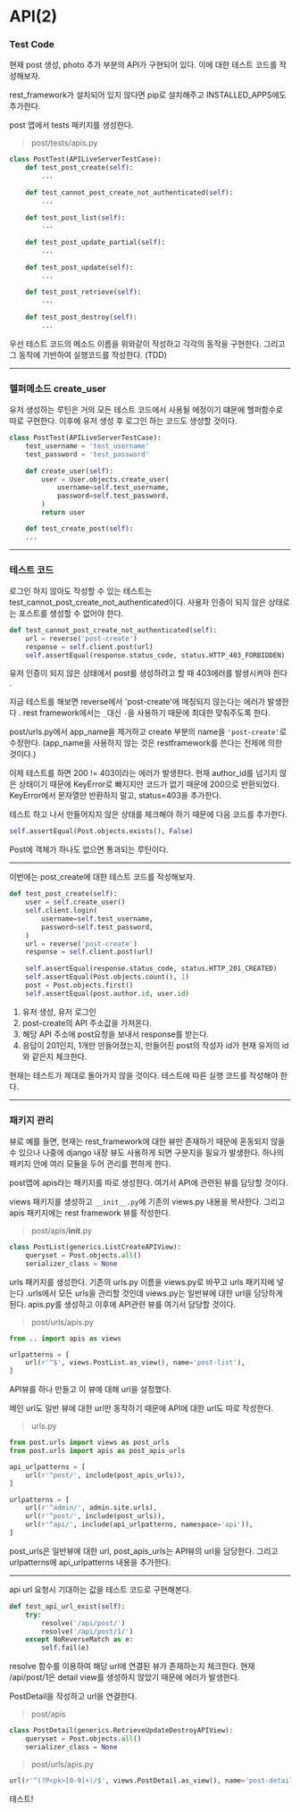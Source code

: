 # API(2)

### Test Code

현재 post 생성, photo 추가 부분의 API가 구현되어 있다. 이에 대한 테스트 코드를 작성해보자. 

rest_framework가 설치되어 있지 않다면 pip로 설치해주고 INSTALLED_APPS에도 추가한다.

post 앱에서 tests 패키지를 생성한다. 

> post/tests/apis.py

```python
class PostTest(APILiveServerTestCase):
	def test_post_create(self):
		...
		
	def test_cannot_post_create_not_authenticated(self):
		...
	
	def test_post_list(self):
		...
		
	def test_post_update_partial(self):
		...
		
	def test_post_update(self):
		...
		
	def test_post_retrieve(self):
		...
		
	def test_post_destroy(self):
		...
```

우선 테스트 코드의 메소드 이름을 위와같이 작성하고 각각의 동작을 구현한다. 그리고 그 동작에 기반하여 실행코드를 작성한다. (TDD)

---

### 헬퍼메소드 create_user 

유저 생성하는 루틴은 거의 모든 테스트 코드에서 사용될 에정이기 떄문에 헬퍼함수로 따로 구현한다. 이후에 유저 생성 후 로그인 하는 코드도 생성할 것이다.

```python
class PostTest(APILiveServerTestCase):
	test_username = 'test_username'
	test_password = 'test_password'
	
	def create_user(self):
		user = User.objects.create_user(  
			username=self.test_username,
			password=self.test_password,
		)
		return user

	def test_create_post(self):
	...
```

---

### 테스트 코드


로그인 하지 않아도 작성할 수 있는 테스트는 test_cannot_post_create_not_authenticated이다. 사용자 인증이 되지 않은 상태로는 포스트를 생성할 수 없어야 한다.

```python
def test_cannot_post_create_not_authenticated(self):
	url = reverse('post-create')
	response = self.client.post(url)
	self.assertEqual(response.status_code, status.HTTP_403_FORBIDDEN)
```

유저 인증이 되지 않은 상태에서 post를 생성하려고 할 때 403에러를 발생시켜야 한다 .

지금 테스트를 해보면 reverse에서 'post-create'에 매칭되지 않는다는 에러가 발생한다 . rest framework에서는 `_`대신 `-`을 사용하기 때문에 최대한 맞춰주도록 한다.

post/urls.py에서 app_name을 제거하고 create 부분의 name을 `'post-create'`로 수정한다. (app_name을 사용하지 않는 것은 restframework를 쓴다는 전제에 의한 것이다.)

이제 테스트를 하면 200 != 403이라는 에러가 발생한다. 현재 author_id를 넘기지 않은 상태이기 때문에 KeyError로 빠지지만 코드가 없기 때문에 200으로 반환되었다. KeyError에서 문자열만 반환하지 말고, status=403을 추가한다.

테스트 하고 나서 만들어지지 않은 상태를 체크해야 하기 때문에 다음 코드를 추가한다. 

```python
self.assertEqual(Post.objects.exists(), False)
```

Post에 객체가 하나도 없으면 통과되는 루틴이다. 

---

이번에는 post_create에 대한 테스트 코드를 작성해보자. 

```python
def test_post_create(self):
	user = self.create_user()
	self.client.login(
		username=self.test_username,
		password=self.test_password,
	)
	url = reverse('post-create')
	response = self.client.post(url)
	
	self.assertEqual(response.status_code, status.HTTP_201_CREATED)
	self.assertEqual(Post.objects.count(), 1)
	post = Post.objects.first()
	self.assertEqual(post.author.id, user.id)
```

1. 유저 생성, 유저 로그인     
2. post-create의 API 주소값을 가져온다.     
3. 해당 API 주소에 post요청을 보내서 response를 받는다.   
4. 응답이 201인지, 1개만 만들어졌는지, 만들어진 post의 작성자 id가 현재 유저의 id와 같은지 체크한다.   

현재는 테스트가 제대로 돌아가지 않을 것이다. 테스트에 따른 실행 코드를 작성해야 한다.

---

### 패키지 관리

뷰로 예를 들면, 현재는 rest_framework에 대한 뷰만 존재하기 때문에 혼동되지 않을 수 있으나 나중에 django 내장 뷰도 사용하게 되면 구분지을 필요가 발생한다. 하나의 패키지 안에 여러 모듈을  두어 관리를 편하게 한다. 

post앱에 apis라는 패키지를 따로 생성한다. 여기서 API에 관련된 뷰를 담당할 것이다. 

views 패키지를 생성하고  `__init__.py`에 기존의 views.py 내용을 복사한다. 그리고 apis 패키지에는 rest framework 뷰를 작성한다.

> post/apis/__init__.py

```python
class PostList(generics.ListCreateAPIView):
	queryset = Post.objects.all()
	serializer_class = None
```

urls 패키지를 생성한다. 기존의 urls.py 이름을 views.py로 바꾸고 urls 패키지에 넣는다 .urls에서 모든 urls을 관리할 것인데 views.py는 일반뷰에 대한 url을 담당하게 된다. apis.py를 생성하고 이후에 API관련 뷰를 여기서 담당할 것이다. 

> post/urls/apis.py

```python
from .. import apis as views

urlpatterns = [
	url(r'^$', views.PostList.as_view(), name='post-list'),
]
```

API뷰를 하나 만들고 이 뷰에 대해 url을 설정했다.

메인 url도 일반 뷰에 대한 url만 동작하기 때문에 API에 대한 url도 따로 작성한다.

> urls.py

```python
from post.urls import views as post_urls
from post.urls import apis as post_apis_urls

api_urlpatterns = [
	url(r'^post/', include(post_apis_urls)),
]

urlpatterns = [
	url(r'^admin/', admin.site.urls),
	url(r'^post/', include(post_urls)),
	url(r'^api/', include(api_urlpatterns, namespace='api')),
]
```
post_urls은 일반뷰에 대한 url, post_apis_urls는 API뷰의 url을 담당한다. 그리고 urlpatterns에 api_urlpatterns 내용을 추가한다.

---

api url 요청시 기대하는 값을 테스트 코드로 구현해본다.

```python
def test_api_url_exist(self):
	try:
		resolve('/api/post/')
		resolve('/api/post/1/')
	except NoReverseMatch as e:
		self.fail(e)
```

resolve 함수를 이용하여 해당 url에 연결된 뷰가 존재하는지 체크한다. 현재 /api/post/1은 detail view를 생성하지 않았기 때문에 에러가 발생한다. 

PostDetail을 작성하고 url을 연결한다.

> post/apis

```python
class PostDetail(generics.RetrieveUpdateDestroyAPIView):
	queryset = Post.objects.all()
	serializer_class = None
```

> post/urls/apis.py

```python
url(r'^(?P<pk>[0-9]+)/$', views.PostDetail.as_view(), name='post-detail'),
```

테스트!








 